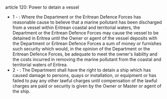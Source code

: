 article 120: Power to detain a vessel 

<ul>
			<li>1 - : Where the Department or the Eritrean Defence Forces has reasonable cause to believe that a marine pollutant has been discharged from a vessel within Eritrean coastal and territorial waters, the Department or the Eritrean Defence Forces may cause the vessel to be detained in Eritrea until the Owner or agent of the vessel deposits with the Department or Eritrean Defence Forces a sum of money or furnishes such security which would, in the opinion of the Department or the Eritrean Defence Forces, be adequate to meet the owner&#39;s liability and the costs incurred in removing the marine pollutant from the coastal and territorial waters of Eritrea. <ul>
			</ul></li>			<li>2 - : The Department shall have the right to detain a ship which has caused damage to persons, quays or installation, or equipment or has failed to pay any other lawful charges until compensation of the lawful charges are paid or security is given by the Owner or Master or agent of the ship. <ul>
			</ul></li></ul>